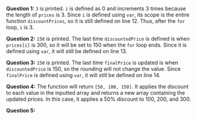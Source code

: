 **Question 1:** `3` is printed. `i` is defined as 0 and increments 3 times because the length of `prices` is 3. Since `i` is defined using `var`, its scope is the entire function `discountPrices`, so it is still defined on line 12. Thus, after the `for` loop, `i` is 3.

**Question 2:** `150` is printed. The last time `discountedPrice` is defined is when `prices[i]` is 300, so it will be set to 150 when the `for` loop ends. Since it is defined using `var`, it will still be defined on line 13.

**Question 3:** `150` is printed. The last time `finalPrice` is updated is when `discountedPrice` is 150, so the rounding will not change the value. Since `finalPrice` is defined using `var`, it will still be defined on line 14.

**Question 4:** The function will return `[50, 100, 150]`. It applies the discount to each value in the inputted array and returns a new array containing the updated prices. In this case, it applies a 50% discount to 100, 200, and 300.

**Question 5:**